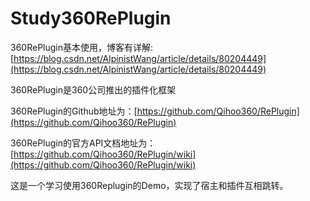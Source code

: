 # Study360RePlugin
360RePlugin基本使用，博客有详解:[https://blog.csdn.net/AlpinistWang/article/details/80204449](https://blog.csdn.net/AlpinistWang/article/details/80204449)


360RePlugin是360公司推出的插件化框架

360RePlugin的Github地址为：[https://github.com/Qihoo360/RePlugin](https://github.com/Qihoo360/RePlugin)

360RePlugin的官方API文档地址为：[https://github.com/Qihoo360/RePlugin/wiki](https://github.com/Qihoo360/RePlugin/wiki)

这是一个学习使用360Replugin的Demo，实现了宿主和插件互相跳转。
